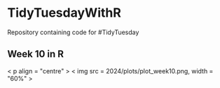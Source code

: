 # TidyTuesdayWithR
Repository containing code for  #TidyTuesday

## Week 10 in R
< p align = "centre" >
< img src = 2024/plots/plot_week10.png, width = "60%" >
</p>
